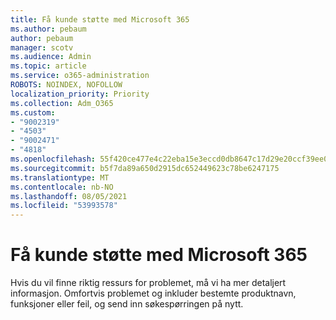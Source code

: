 ```yaml
---
title: Få kunde støtte med Microsoft 365
ms.author: pebaum
author: pebaum
manager: scotv
ms.audience: Admin
ms.topic: article
ms.service: o365-administration
ROBOTS: NOINDEX, NOFOLLOW
localization_priority: Priority
ms.collection: Adm_O365
ms.custom:
- "9002319"
- "4503"
- "9002471"
- "4818"
ms.openlocfilehash: 55f420ce477e4c22eba15e3eccd0db8647c17d29e20ccf39ee01f62f151db5c9
ms.sourcegitcommit: b5f7da89a650d2915dc652449623c78be6247175
ms.translationtype: MT
ms.contentlocale: nb-NO
ms.lasthandoff: 08/05/2021
ms.locfileid: "53993578"
---
```

# <a name="get-support-with-microsoft-365"></a>Få kunde støtte med Microsoft 365

Hvis du vil finne riktig ressurs for problemet, må vi ha mer detaljert informasjon. Omfortvis problemet og inkluder bestemte produktnavn, funksjoner eller feil, og send inn søkespørringen på nytt.
